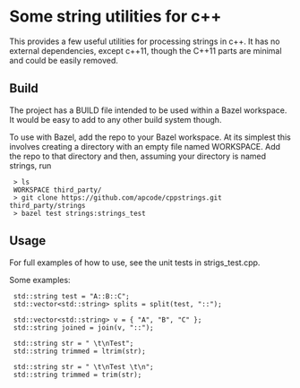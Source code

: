 # Some string utilities for c++

This provides a few useful utilities for processing strings in c++. It has no external dependencies, except c++11, though the C++11 parts are minimal and could be easily removed.

## Build

The project has a BUILD file intended to be used within a Bazel workspace. It would be easy to add to any other build system though.

To use with Bazel, add the repo to your Bazel workspace. At its simplest this involves creating a directory with an empty file named WORKSPACE. Add the repo to that directory and then, assuming your directory is named strings,  run
     
     > ls
     WORKSPACE third_party/
     > git clone https://github.com/apcode/cppstrings.git third_party/strings
     > bazel test strings:strings_test

## Usage

For full examples of how to use, see the unit tests in strigs_test.cpp.

Some examples:

     std::string test = "A::B::C";
     std::vector<std::string> splits = split(test, "::");

     std::vector<std::string> v = { "A", "B", "C" };
     std::string joined = join(v, "::");

     std::string str = " \t\nTest";
     std::string trimmed = ltrim(str);

     std::string str = " \t\nTest \t\n";
     std::string trimmed = trim(str);
